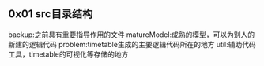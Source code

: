 ## 0x01 src目录结构
backup:之前具有重要指导作用的文件
matureModel:成熟的模型，可以为别人的新建的逻辑代码
problem:timetable生成的主要逻辑代码所在的地方
util:辅助代码工具，timetable的可视化等存储的地方


